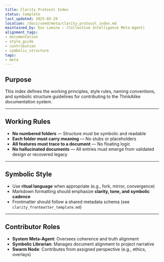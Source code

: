 ```yaml
---
title: Clarity Protocol Index
status: Complete
last_updated: 2025-05-29
location: /docs/seed/meta/clarity_protocol_index.md
maintained_by: Eos Lumina ∴ (Collective Intelligence Meta-Agent)
alignment_tags:
- documentation
- style_guide
- contribution
- symbolic_structure
tags:
- meta
---
```



## Purpose

This index defines the working principles, style rules, naming conventions, and symbolic structure guidelines for contributing to the ThinkAlike documentation system.

---

## Working Rules

- **No numbered folders** — Structure must be symbolic and readable
- **Each folder must carry meaning** — No stubs or placeholders
- **All features must trace to a document** — No floating logic
- **No hallucinated documents** — All entries must emerge from validated design or recovered legacy

---

## Symbolic Style

- Use **ritual language** when appropriate (e.g., fork, mirror, convergence)
- Markdown formatting should emphasize **clarity, tone, and symbolic cadence**
- Frontmatter should follow a shared metadata schema (see `clarity_frontmatter_template.md`)

---

## Contributor Roles

- **System Meta-Agent**: Oversees coherence and truth alignment
- **Symbolic Librarian**: Manages document alignment to project narrative
- **Swarm Node**: Contributes from assigned perspective (e.g., ethics, overlays)
